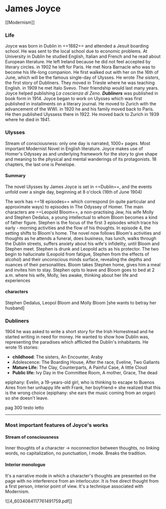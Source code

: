 # James Joyce
[[Modernism]]
### Life
Joyce was born in Dublin in ==1882== and attended a Jesuit boarding school. He was sent to the local school due to economic problems. At University in Dublin he studied English, Italian and French and he read about European literature. He left Ireland because he did not feel accepted by literary circles. in 1902 he left for Paris. 
He met Nora Barnacle who was to become his life-long companion. He first walked out with her on the 16th of June, which will be the famous single-day of Ulysses. He wrote *The sisters*, the first story of Dubliners. 
They moved in Trieste where he was teaching English. in 1909 he met Italo Svevo. Their friendship would last many  years. Joyce helped publishing *La coscienza di Zeno*. 
***Dubliners*** was published in book form in 1914. Joyce began to work on Ulysses which was first published in installments on a literary journal. 
He moved to Zurich with the advancement of the WWI. in 1920 he and his family moved back to Paris. He then published Ulyssess there in 1922. 
He moved back to Zurich in 1939 where he died in 1941. 


### Ulysses 
Stream of consciousness: only one day is narrated, 1000+ pages. 
Most important Modernist Novel in English literature. 
Joyce makes use of Homer's Odyssey as and underlying framework for the story to give shape and meaning to the physical and mental wanderings of its protagonists. 
18 chapters, the last one is Penelope.
#### Summary 
The novel Ulysses by James Joyce is set in ==Dublin==, and the events unfold over a single day, beginning at 8 o'clock (16th of June 1904)

The work has ==18 episodes== which correspond (in quite particular and approximate ways) to episodes in The Odyssey of Homer.
The main characters are ==Leopold Bloom==, a non-practising Jew, his wife Molly and Stephen Dedalus, a young intellectual to whom Bloom becomes a kind of father figure. Stephen is the focus of the first 3 episodes which trace his early - morning activities and the flow of his thoughts. In episode 4, the setting shifts to Bloom's home. The novel now follows Bloom's activities and thoughts as he attends a funeral, does business, has lunch, walks through the Dublin streets, suffers anxiety about his wife's infidelity, until Bloom and Stephen meet. Stephen is drunk and Leopold acts as his protector. The two begin to hallucinate (Leopold from fatigue, Stephen from the effects of alcohol) and their unconscious minds surface, revealing the depths and nuances of their personalities. Bloom takes Stephen home, gives him a meal and invites him to stay. Stephen opts to leave and Bloom goes to bed at 2 a.m. where his wife, Molly, lies awake, thinking about her life and experiences
#### characters
Stephen Dedalus, Leopol Bloom and Molly Bloom [she wants to betray her husband]

### Dubliners 
1904 he was asked to write a short story for the Irish Homestread and he started writing in need for money. 
He wanted to show how Dublin was, representing the paradises which afflicted the Dublin's inhabitants. 
He wrote 15 stories: 

- **childhood**: The sisters, An Encounter, Araby
- Adolescence: The Boarding House, After the race, Eveline, Two Gallants
- **Mature Life:** The Clay, Counterparts, A Painful Case, A little Cloud
- **Public life:** Ivy Day in the Committee Room, A mother, Grace, The dead

epiphany: Evelin, a 19-years-old girl, who is thinking to escape to Buenos Aires from her unhappy life with Frank, her
boyfriend-> she realized that this is the wrong choice (epiphany: she ears the music coming from an organ) so she doesn't leave. 


pag 300 testo letto 

---

### Most important features of Joyce's works

#### Stream of consciousness
Inner thoughts of a character -> noconnection between thoughts, no linking words, no capitalization, no punctuation, I mode. Breaks the tradition. 
#### Interior monologue
It's a narrative mode in which a character's thoughts are presented on the page with no interference from an interlocutor. It is free direct thought from a first person, interior point of view. It's a technique associated with Modernism. 


![[4_6034084117761491759.pdf]]